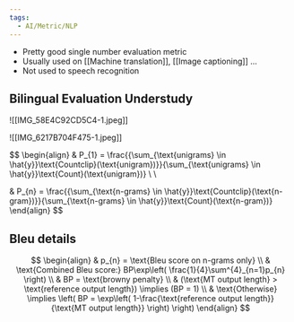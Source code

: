```yaml
---
tags:
  - AI/Metric/NLP
---
```


- Pretty good single number evaluation metric
- Usually used on [[Machine translation]], [[Image captioning]] ...
- Not used to speech recognition


## Bilingual Evaluation Understudy

![[IMG_58E4C92CD5C4-1.jpeg]]

![[IMG_6217B704F475-1.jpeg]]

$$
\begin{align}
& P_{1} = \frac{{\sum_{\text{unigrams} \in \hat{y}}\text{Countclip}(\text{unigram})}}{\sum_{\text{unigrams} \in \hat{y}}\text{Count}(\text{unigram})} \\ \\

& P_{n} = \frac{{\sum_{\text{n-grams} \in  \hat{y}}\text{Countclip}(\text{n-gram})}}{\sum_{\text{n-grams} \in \hat{y}}\text{Count}(\text{n-gram})}
\end{align} 
$$

## Bleu details
$$
\begin{align}
& p_{n} = \text{Bleu score on n-grams only} \\
& \text{Combined Bleu score:} BP\exp\left( \frac{1}{4}\sum^{4}_{n=1}p_{n} \right) \\
& BP = \text{browny penalty} \\
& (\text{MT output length} > \text{reference output length}) \implies (BP = 1) \\
& \text{Otherwise} \implies \left( BP = \exp\left( 1-\frac{\text{reference output length}}{\text{MT output length}} \right) \right)
\end{align}
$$


